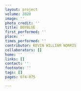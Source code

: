 ```yaml
---
layout: project
volume: 2020
image: ''
photo_credit: ''
title: BOYBLUE
first_performed: ''
place: ''
times_performed: ''
contributor: KEVIN WILLIAM NORRIS
collaborators: []
home: ''
links: []
contact: ''
footnote: ''
tags: []
pages: 074-075

---
```




